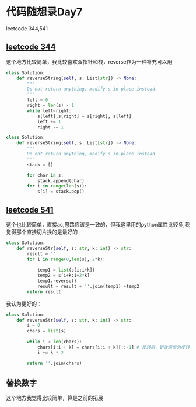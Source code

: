# 代码随想录Day7

leetcode 344,541

## [leetcode 344](https://leetcode.com/problems/reverse-string/)

这个地方比较简单，我比较喜欢双指针和栈，reverse作为一种补充可以用

```Python
class Solution:
    def reverseString(self, s: List[str]) -> None:
        """
        Do not return anything, modify s in-place instead.
        """
        left = 0
        right = len(s) - 1
        while left<right:
            s[left],s[right] = s[right], s[left]
            left += 1
            right -= 1
```

```Python
class Solution:
    def reverseString(self, s: List[str]) -> None:
        """
        Do not return anything, modify s in-place instead.
        """
        stack = []

        for char in s:
            stack.append(char)
        for i in range(len(s)):
            s[i] = stack.pop()
```

## [leetcode 541](https://leetcode.com/problems/reverse-string-ii/)
这个也比较简单，直接ac,思路应该是一致的，但我这里用的python属性比较多,我觉得那个直接切片换的是最好的
```Python
class Solution:
    def reverseStr(self, s: str, k: int) -> str:
        result = ""
        for i in range(0,len(s), 2*k):
            
            temp1 = list(s[i:i+k])
            temp2 = s[i+k:i+2*k]
            temp1.reverse()
            result = result + ''.join(temp1) +temp2
        return result
```

我认为更好的：
```Python
class Solution:
    def reverseStr(self, s: str, k: int) -> str:
        i = 0
        chars = list(s)
        
        while i < len(chars):
            chars[i:i + k] = chars[i:i + k][::-1] # 反转后，更改原值为反转后值
            i += k * 2

        return ''.join(chars)
```

## 替换数字

这个地方我觉得比较简单，算是之前的拓展

